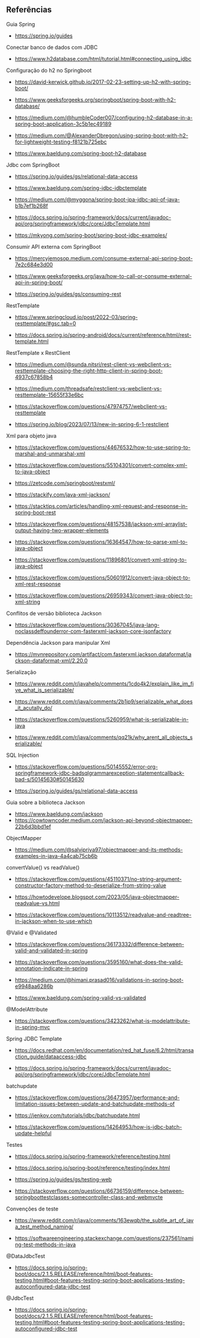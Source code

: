 ## Referências

Guia Spring

- https://spring.io/guides

Conectar banco de dados com JDBC

- https://www.h2database.com/html/tutorial.html#connecting_using_jdbc

Configuração do h2 no Springboot

- https://david-kerwick.github.io/2017-02-23-setting-up-h2-with-spring-boot/

- https://www.geeksforgeeks.org/springboot/spring-boot-with-h2-database/

- https://medium.com/@humbleCoder007/configuring-h2-database-in-a-spring-boot-application-3c5b1ec49189

- https://medium.com/@AlexanderObregon/using-spring-boot-with-h2-for-lightweight-testing-f8121b725ebc

- https://www.baeldung.com/spring-boot-h2-database

Jdbc com SpringBoot

- https://spring.io/guides/gs/relational-data-access

- https://www.baeldung.com/spring-jdbc-jdbctemplate

- https://medium.com/@myggona/spring-boot-jpa-jdbc-api-of-java-b1b7ef1b268f

- https://docs.spring.io/spring-framework/docs/current/javadoc-api/org/springframework/jdbc/core/JdbcTemplate.html

- https://mkyong.com/spring-boot/spring-boot-jdbc-examples/

Consumir API externa com SpringBoot

- https://mercyjemosop.medium.com/consume-external-api-spring-boot-7e2c684e3d00

- https://www.geeksforgeeks.org/java/how-to-call-or-consume-external-api-in-spring-boot/

- https://spring.io/guides/gs/consuming-rest

RestTemplate

- https://www.springcloud.io/post/2022-03/spring-resttemplate/#gsc.tab=0

- https://docs.spring.io/spring-android/docs/current/reference/html/rest-template.html


RestTemplate x RestClient

- https://medium.com/@sunda.nitsri/rest-client-vs-webclient-vs-resttemplate-choosing-the-right-http-client-in-spring-boot-4937c67858b4

- https://medium.com/threadsafe/restclient-vs-webclient-vs-resttemplate-15655f33e6bc

- https://stackoverflow.com/questions/47974757/webclient-vs-resttemplate

- https://spring.io/blog/2023/07/13/new-in-spring-6-1-restclient

Xml para objeto java

- https://stackoverflow.com/questions/44676532/how-to-use-spring-to-marshal-and-unmarshal-xml

- https://stackoverflow.com/questions/55104301/convert-complex-xml-to-java-object


- https://zetcode.com/springboot/restxml/

- https://stackify.com/java-xml-jackson/

- https://stacktips.com/articles/handling-xml-request-and-response-in-spring-boot-rest


- https://stackoverflow.com/questions/48157538/jackson-xml-arraylist-output-having-two-wrapper-elements


- https://stackoverflow.com/questions/16364547/how-to-parse-xml-to-java-object

- https://stackoverflow.com/questions/11896801/convert-xml-string-to-java-object

- https://stackoverflow.com/questions/50601912/convert-java-object-to-xml-rest-response

- https://stackoverflow.com/questions/26959343/convert-java-object-to-xml-string

Conflitos de versão biblioteca Jackson

- https://stackoverflow.com/questions/30367045/java-lang-noclassdeffounderror-com-fasterxml-jackson-core-jsonfactory

Dependência Jackson para manipular Xml

- https://mvnrepository.com/artifact/com.fasterxml.jackson.dataformat/jackson-dataformat-xml/2.20.0

Serialização

- https://www.reddit.com/r/javahelp/comments/1cdo4k2/explain_like_im_five_what_is_serializable/

- https://www.reddit.com/r/java/comments/2b1ip9/serializable_what_does_it_acutally_do/

- https://stackoverflow.com/questions/5260959/what-is-serializable-in-java

- https://www.reddit.com/r/java/comments/qq21k/why_arent_all_objects_serializable/

SQL Injection

- https://stackoverflow.com/questions/50145552/error-org-springframework-jdbc-badsqlgrammarexception-statementcallback-bad-s/50145630#50145630

- https://spring.io/guides/gs/relational-data-access

Guia sobre a biblioteca Jackson

- https://www.baeldung.com/jackson
- https://cowtowncoder.medium.com/jackson-api-beyond-objectmapper-22b6d3bbd1ef

ObjectMapper

- https://medium.com/@salvipriya97/objectmapper-and-its-methods-examples-in-java-4a4cab75cb6b



convertValue() vs readValue()

- https://stackoverflow.com/questions/45110371/no-string-argument-constructor-factory-method-to-deserialize-from-string-value

- https://howtodevelope.blogspot.com/2023/05/java-objectmapper-readvalue-vs.html


- https://stackoverflow.com/questions/10113512/readvalue-and-readtree-in-jackson-when-to-use-which

@Valid e @Validated

- https://stackoverflow.com/questions/36173332/difference-between-valid-and-validated-in-spring

- https://stackoverflow.com/questions/3595160/what-does-the-valid-annotation-indicate-in-spring

- https://medium.com/@himani.prasad016/validations-in-spring-boot-e9948aa6286b

- https://www.baeldung.com/spring-valid-vs-validated

@ModelAttribute

- https://stackoverflow.com/questions/3423262/what-is-modelattribute-in-spring-mvc

Spring JDBC Template

- https://docs.redhat.com/en/documentation/red_hat_fuse/6.2/html/transaction_guide/dataaccess-jdbc

- https://docs.spring.io/spring-framework/docs/current/javadoc-api/org/springframework/jdbc/core/JdbcTemplate.html

batchupdate

- https://stackoverflow.com/questions/36473957/performance-and-limitation-issues-between-update-and-batchupdate-methods-of

- https://jenkov.com/tutorials/jdbc/batchupdate.html

- https://stackoverflow.com/questions/14264953/how-is-jdbc-batch-update-helpful

Testes

- https://docs.spring.io/spring-framework/reference/testing.html

- https://docs.spring.io/spring-boot/reference/testing/index.html

- https://spring.io/guides/gs/testing-web

- https://stackoverflow.com/questions/66736159/difference-between-springboottestclasses-somecontroller-class-and-webmvcte

Convenções de teste

- https://www.reddit.com/r/java/comments/163ewqb/the_subtle_art_of_java_test_method_naming/

- https://softwareengineering.stackexchange.com/questions/237561/naming-test-methods-in-java

@DataJdbcTest 

- https://docs.spring.io/spring-boot/docs/2.1.5.RELEASE/reference/html/boot-features-testing.html#boot-features-testing-spring-boot-applications-testing-autoconfigured-data-jdbc-test

@JdbcTest

- https://docs.spring.io/spring-boot/docs/2.1.5.RELEASE/reference/html/boot-features-testing.html#boot-features-testing-spring-boot-applications-testing-autoconfigured-jdbc-test
